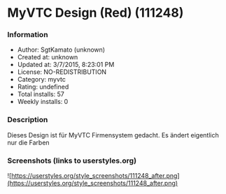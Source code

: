 # MyVTC Design (Red) (111248)

### Information
- Author: SgtKamato (unknown)
- Created at: unknown
- Updated at: 3/7/2015, 8:23:01 PM
- License: NO-REDISTRIBUTION
- Category: myvtc
- Rating: undefined
- Total installs: 57
- Weekly installs: 0


### Description
Dieses Design ist für MyVTC Firmensystem gedacht.
Es ändert eigentlich nur die Farben


### Screenshots (links to userstyles.org)
![https://userstyles.org/style_screenshots/111248_after.png](https://userstyles.org/style_screenshots/111248_after.png)


